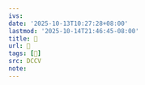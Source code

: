 ```yaml
---
ivs:
date: '2025-10-13T10:27:28+08:00'
lastmod: '2025-10-14T21:46:45-08:00'
title: 􅌹
url: 􅌹
tags: [𩛼]
src: DCCV
note:
---
```

